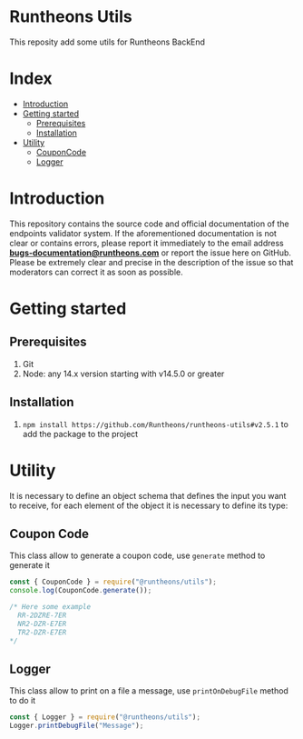 # Runtheons Utils

This reposity add some utils for Runtheons BackEnd

# Index

- [Introduction](https://github.com/Runtheons/runtheons-utils#introduction)
- [Getting started](https://github.com/Runtheons/runtheons-utils#getting-started)
  - [Prerequisites](https://github.com/Runtheons/runtheons-utils#prerequisites)
  - [Installation](https://github.com/Runtheons/runtheons-utils#installation)
- [Utility](https://github.com/Runtheons/runtheons-utils#utility)
  - [CouponCode](https://github.com/Runtheons/runtheons-utils#coupon-code)
  - [Logger](https://github.com/Runtheons/runtheons-utils#logger)

# Introduction

This repository contains the source code and official documentation of the endpoints validator system. If the aforementioned documentation is not clear or contains errors, please report it immediately to the email address **bugs-documentation@runtheons.com** or report the issue here on GitHub. Please be extremely clear and precise in the description of the issue so that moderators can correct it as soon as possible.

# Getting started

## Prerequisites

1. Git
2. Node: any 14.x version starting with v14.5.0 or greater

## Installation

1. `npm install https://github.com/Runtheons/runtheons-utils#v2.5.1` to add the package to the project

# Utility

It is necessary to define an object schema that defines the input you want to receive, for each element of the object it is necessary to define its type:

## Coupon Code

This class allow to generate a coupon code, use `generate` method to generate it

```javascript
const { CouponCode } = require("@runtheons/utils");
console.log(CouponCode.generate());

/* Here some example
  RR-2DZRE-7ER
  NR2-DZR-E7ER
  TR2-DZR-E7ER
*/
```

## Logger

This class allow to print on a file a message, use `printOnDebugFile` method to do it

```javascript
const { Logger } = require("@runtheons/utils");
Logger.printDebugFile("Message");
```
